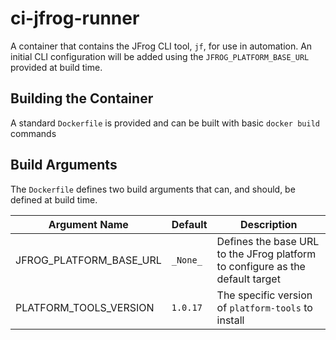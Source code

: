 # ci-jfrog-runner

A container that contains the JFrog CLI tool, `jf`, for use in automation. An initial CLI configuration will be added using the `JFROG_PLATFORM_BASE_URL` provided at build time.


## Building the Container

A standard `Dockerfile` is provided and can be built with basic `docker build` commands


## Build Arguments

The `Dockerfile` defines two build arguments that can, and should, be defined at build time.

| Argument Name           | Default  | Description                                                                   |
| ----------------------- | -------- | ----------------------------------------------------------------------------- |
| JFROG_PLATFORM_BASE_URL | `_None_` | Defines the base URL to the JFrog platform to configure as the default target |
| PLATFORM_TOOLS_VERSION  | `1.0.17` | The specific version of `platform-tools` to install                           |
